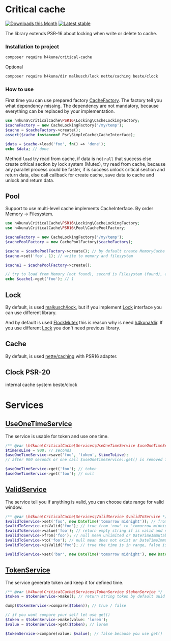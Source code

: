 # Critical cache

[![Downloads this Month](https://img.shields.io/packagist/dm/h4kuna/critical-cache.svg)](https://packagist.org/packages/h4kuna/critical-cache)
[![Latest stable](https://img.shields.io/packagist/v/h4kuna/critical-cache.svg)](https://packagist.org/packages/h4kuna/critical-cache)

The library extends PSR-16 about locking when write or delete to cache.

### Installation to project
```bash
composer require h4kuna/critical-cache
```
Optional
```bash
composer require h4kuna/dir malkusch/lock nette/caching beste/clock
```

### How to use
First time you can use prepared factory [CacheFactory](./src/CacheFactory.php). The factory tell you what dependency missing. The dependency are not mandatory, because everything can be replaced by your implementation.

```php
use h4kuna\CriticalCache\PSR16\Locking\CacheLockingFactory;
$cacheFactory = new CacheLockingFactory('/my/temp');
$cache = $cacheFactory->create();
assert($cache instanceof Psr\SimpleCache\CacheInterface);

$data = $cache->load('foo', fn() => 'done');
echo $data; // done
```

Method `load` try read from cache, if data is not `null` that success else create critical section by lock system (Mutex), try read from cache, because any parallel process could be faster, if is success unlock critical section and return data, else call callback for create cache, save data to cache and unlock and return data.

## Pool
Support to use multi-level cache implements CacheInterface. By order Memory -> Filesystem.


```php
use h4kuna\CriticalCache\PSR16\Locking\CacheLockingFactory;
use h4kuna\CriticalCache\PSR16\Pool\CachePoolFactory;

$cacheFactory = new CacheLockingFactory('/my/temp');
$cachePoolFactory = new CachePoolFactory($cacheFactory);

$cache = $cachePoolFactory->create(); // by default create MemoryCache and FileSystem. You can choose redis, memcache.
$cache->set('foo', 1); // write to memory and filesystem

$cache1 = $cachePoolFactory->create();

// try to load from Memory (not found), second is Filesystem (found), and save to Memory, return result. 
echo $cache1->get('foo'); // 1 
```


## Lock
By default, is used [malkusch/lock](//github.com/php-lock/lock), but if you implement [Lock](src/Lock/Lock.php) interface you can use different library.

And by default is used [FlockMutex](//github.com/php-lock/lock/blob/master/classes/mutex/FlockMutex.php) this is reason why is need [h4kuna/dir](//github.com/h4kuna/dir). If you use different [Lock](//github.com/php-lock/lock/tree/master/classes/mutex) you don't need previous library.

## Cache
By default, is used [nette/caching](//github.com/nette/caching) with PSR16 adapter.

## Clock PSR-20
internal cache system beste/clock

# Services

## [UseOneTimeService](src/Services/UseOneTimeService.php)

The service is usable for token and use one time.

```php
/** @var \h4kuna\CriticalCache\Services\UseOneTimeService $useOneTimeService */
$timeToLive = 900; // seconds
$useOneTimeService->save('foo', 'token', $timeToLive);
// after 900 seconds or one call $useOneTimeService::get() is removed from cache 

$useOneTimeService->get('foo'); // token
$useOneTimeService->get('foo'); // null
```

## [ValidService](src/Services/ValidService.php)

The service tell you if anything is valid, you can choose date range for valid window.

```php
/** @var \h4kuna\CriticalCache\Services\ValidService $validToService */
$validToService->set('foo', new DateTime('tomorrow midnight')); // from is null it is mean now
$validToService->isValid('foo'); // true from 'now' to 'tomorrow midnight'
$validToService->value('foo'); // return empty string if is valid and null if is invalid
$validToService->from('foo'); // null mean unlimited or DateTimeImmutable
$validToService->to('foo'); // null mean does not exist or DateTimeImmutable
$validToService->isValid('foo'); // true the time is in range, false is out of range

$validToService->set('bar', new DateTime('tomorrow midnight'), new DateTime('+5 minutes'), 'lorem'); // the string 'lorem' it will be a valid after 5 minutes
```

## [TokenService](src/Services/TokenService.php)

The service generate token and keep it for defined time.

```php
/** @var \h4kuna\CriticalCache\Services\TokenService $tokenService */
$token = $tokenService->make(); // return string token by default uuid v4

dump($tokenService->compare($token)); // true / false

// if you want compare your self let use get()
$token = $tokenService->make(value: 'lorem');
$value = $tokenService->get($token); // lorem

$tokenService->compare(value: $value); // false because you use get()
```
